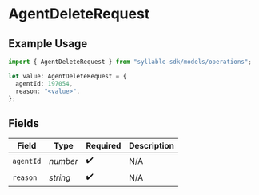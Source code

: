 # AgentDeleteRequest

## Example Usage

```typescript
import { AgentDeleteRequest } from "syllable-sdk/models/operations";

let value: AgentDeleteRequest = {
  agentId: 197054,
  reason: "<value>",
};
```

## Fields

| Field              | Type               | Required           | Description        |
| ------------------ | ------------------ | ------------------ | ------------------ |
| `agentId`          | *number*           | :heavy_check_mark: | N/A                |
| `reason`           | *string*           | :heavy_check_mark: | N/A                |
